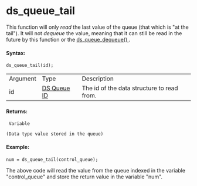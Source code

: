 # ds_queue_tail

This function will only *read* the last value of the queue (that which
is "at the tail"). It will not *dequeue* the value, meaning that it can
still be read in the future by this function or the [ ds_queue_dequeue()
](ds_queue_dequeue) .

#### Syntax:

``` gml
ds_queue_tail(id);
```

|          |                                                                                                                |                                            |
|----------|----------------------------------------------------------------------------------------------------------------|--------------------------------------------|
| Argument | Type                                                                                                           | Description                                |
| id       |  [DS Queue ID](../../../../../GameMaker_Language/GML_Reference/Data_Structures/DS_Queues/ds_queue_create)  | The id of the data structure to read from. |

#### Returns:

``` gml
 Variable

(Data type value stored in the queue)
```

#### Example:

``` gml
num = ds_queue_tail(control_queue);
```

The above code will read the value from the queue indexed in the
variable "control_queue" and store the return value in the variable
"num".

